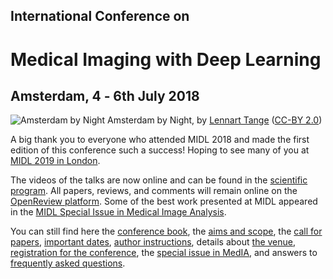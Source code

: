<h2 class="midl">International Conference on</h2>
<h1 class="midl">Medical&nbsp;Imaging with Deep&nbsp;Learning</h1>
<h2 class="centered">Amsterdam, 4 ‑ 6th July 2018</h2>

<p class="primary-photo centered">
    <img alt="Amsterdam by Night" src="/images/amsterdam-by-night.jpg">
    <span class="credits">
        Amsterdam by Night, by <a href="https://www.flickr.com/photos/lennartt">Lennart Tange</a>
        (<a href="https://creativecommons.org/licenses/by/2.0/">CC-BY 2.0</a>)
    </span>
</p>

A big thank you to everyone who attended MIDL 2018 and made the first edition of this conference such a success!
Hoping to see many of you at [MIDL 2019 in London](https://2019.midl.io).

The videos of the talks are now online and can be found in the [scientific program](/scientific-program.html). All papers, reviews, and comments will remain online on the [OpenReview platform](https://openreview.net/group?id=MIDL.io/2018).
Some of the best work presented at MIDL appeared in the [MIDL Special Issue in Medical Image Analysis](https://www.sciencedirect.com/journal/medical-image-analysis/special-issue/10Q0L1013B8).

You can still find here
the [conference book](/conference_book.pdf),
the [aims and scope](/aims-and-scope.html),
the [call for papers](/call-for-papers.html),
[important dates](/important-dates.html),
[author instructions](/author-instructions.html),
details about [the venue](/venue.html),
[registration for the conference](/registration.html),
the [special issue in MedIA](/special-issue.html),
and answers to [frequently asked questions](/faq.html).